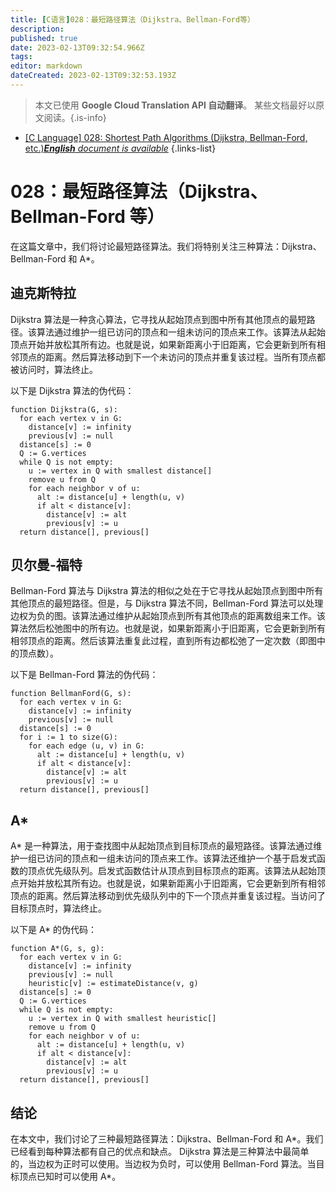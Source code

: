 ```yaml
---
title: [C语言]028：最短路径算法（Dijkstra、Bellman-Ford等）
description: 
published: true
date: 2023-02-13T09:32:54.966Z
tags: 
editor: markdown
dateCreated: 2023-02-13T09:32:53.193Z
---
```


> 本文已使用 **Google Cloud Translation API 自动翻译**。
某些文档最好以原文阅读。{.is-info}



- [[C Language] 028: Shortest Path Algorithms (Dijkstra, Bellman-Ford, etc.)***English** document is available*](/en/Knowledge-base/Algorithm/c-language-028-shortest-path-algorithms-dijkstra-bellman-ford-etc-)
{.links-list}


# 028：最短路径算法（Dijkstra、Bellman-Ford 等）

在这篇文章中，我们将讨论最短路径算法。我们将特别关注三种算法：Dijkstra、Bellman-Ford 和 A*。

## 迪克斯特拉

Dijkstra 算法是一种贪心算法，它寻找从起始顶点到图中所有其他顶点的最短路径。该算法通过维护一组已访问的顶点和一组未访问的顶点来工作。该算法从起始顶点开始并放松其所有边。也就是说，如果新距离小于旧距离，它会更新到所有相邻顶点的距离。然后算法移动到下一个未访问的顶点并重复该过程。当所有顶点都被访问时，算法终止。

以下是 Dijkstra 算法的伪代码：

```
function Dijkstra(G, s):
  for each vertex v in G:
    distance[v] := infinity
    previous[v] := null
  distance[s] := 0
  Q := G.vertices
  while Q is not empty:
    u := vertex in Q with smallest distance[]
    remove u from Q
    for each neighbor v of u:
      alt := distance[u] + length(u, v)
      if alt < distance[v]:
        distance[v] := alt
        previous[v] := u
  return distance[], previous[]
```

## 贝尔曼-福特

Bellman-Ford 算法与 Dijkstra 算法的相似之处在于它寻找从起始顶点到图中所有其他顶点的最短路径。但是，与 Dijkstra 算法不同，Bellman-Ford 算法可以处理边权为负的图。该算法通过维护从起始顶点到所有其他顶点的距离数组来工作。该算法然后松弛图中的所有边。也就是说，如果新距离小于旧距离，它会更新到所有相邻顶点的距离。然后该算法重复此过程，直到所有边都松弛了一定次数（即图中的顶点数）。

以下是 Bellman-Ford 算法的伪代码：

```
function BellmanFord(G, s):
  for each vertex v in G:
    distance[v] := infinity
    previous[v] := null
  distance[s] := 0
  for i := 1 to size(G):
    for each edge (u, v) in G:
      alt := distance[u] + length(u, v)
      if alt < distance[v]:
        distance[v] := alt
        previous[v] := u
  return distance[], previous[]
```

## A*

A* 是一种算法，用于查找图中从起始顶点到目标顶点的最短路径。该算法通过维护一组已访问的顶点和一组未访问的顶点来工作。该算法还维护一个基于启发式函数的顶点优先级队列。启发式函数估计从顶点到目标顶点的距离。该算法从起始顶点开始并放松其所有边。也就是说，如果新距离小于旧距离，它会更新到所有相邻顶点的距离。然后算法移动到优先级队列中的下一个顶点并重复该过程。当访问了目标顶点时，算法终止。

以下是 A* 的伪代码：

```
function A*(G, s, g):
  for each vertex v in G:
    distance[v] := infinity
    previous[v] := null
    heuristic[v] := estimateDistance(v, g)
  distance[s] := 0
  Q := G.vertices
  while Q is not empty:
    u := vertex in Q with smallest heuristic[]
    remove u from Q
    for each neighbor v of u:
      alt := distance[u] + length(u, v)
      if alt < distance[v]:
        distance[v] := alt
        previous[v] := u
  return distance[], previous[]
```

## 结论

在本文中，我们讨论了三种最短路径算法：Dijkstra、Bellman-Ford 和 A*。我们已经看到每种算法都有自己的优点和缺点。 Dijkstra 算法是三种算法中最简单的，当边权为正时可以使用。当边权为负时，可以使用 Bellman-Ford 算法。当目标顶点已知时可以使用 A*。
